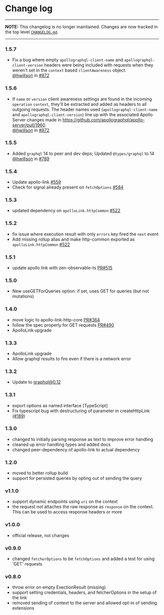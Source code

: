 # Change log

----

**NOTE:** This changelog is no longer maintained. Changes are now tracked in
the top level [`CHANGELOG.md`](https://github.com/apollographql/apollo-link/blob/master/CHANGELOG.md).

----

### 1.5.7

- Fix a bug where empty `apollographql-client-name` and
  `apollographql-client-version` headers were being included with requests
  when they weren't set in the `context` based `clientAwareness` object.  <br/>
  [@hwillson](http://github.com/hwillson) in [#872](https://github.com/apollographql/apollo-link/pull/872)

### 1.5.6

- If `name` or `version` client awareness settings are found in the
  incoming `operation` `context`, they'll be extracted and added as headers
  to all outgoing requests. The header names used (`apollographql-client-name`
  and `apollographql-client-version`) line up with the associated Apollo Server
  changes made in https://github.com/apollographql/apollo-server/pull/1960.  <br/>
  [@hwillson](http://github.com/hwillson) in [#872](https://github.com/apollographql/apollo-link/pull/872)

### 1.5.5
- Added `graphql` 14 to peer and dev deps; Updated `@types/graphql` to 14  <br/>
  [@hwillson](http://github.com/hwillson) in [#789](https://github.com/apollographql/apollo-link/pull/789)

### 1.5.4
- Update apollo-link [#559](https://github.com/apollographql/apollo-link/pull/559)
- Check for signal already present on `fetchOptions` [#584](https://github.com/apollographql/apollo-link/pull/584)

### 1.5.3
- updated dependency on `apolloLink.httpCommon` [#522](https://github.com/apollographql/apollo-link/pull/522)

### 1.5.2
- fix issue where execution result with only `errors` key fired the `next` event
- Add missing rollup alias and make http-common exported as `apolloLink.httpCommon` [#522](https://github.com/apollographql/apollo-link/pull/522)

### 1.5.1
- update apollo link with zen-observable-ts [PR#515](https://github.com/apollographql/apollo-link/pull/515)

### 1.5.0
- New useGETForQueries option: if set, uses GET for queries (but not mutations)

### 1.4.0
- move logic to apollo-link-http-core [PR#364](https://github.com/apollographql/apollo-link/pull/364)
- follow the spec properly for GET requests [PR#490](https://github.com/apollographql/apollo-link/pull/490)
- ApolloLink upgrade

### 1.3.3
- ApolloLink upgrade
- Allow graphql results to fire even if there is a network error

### 1.3.2
- Update to graphql@0.12

### 1.3.1
- export options as named interface [TypeScript]
- Fix typescript bug with destructuring of parameter in createHttpLink ([#189](https://github.com/apollographql/apollo-link/issues/189))

### 1.3.0
- changed to initially parsing response as text to improve error handling
- cleaned up error handling types and added docs
- changed peer-dependency of apollo-link to actual dependency

### 1.2.0
- moved to better rollup build
- support for persisted queries by opting out of sending the query

### v1.1.0
- support dynamic endpoints using `uri` on the context
- the request not attaches the raw response as `response` on the context. This can be used to access response headers or more

### v1.0.0
- official release, not changes

### v0.9.0
- changed `fetcherOptions` to be `fetchOptions` and added a test for using 'GET' requests

### v0.8.0
- throw error on empty ExectionResult (missing)
- support setting credentials, headers, and fetcherOptions in the setup of the link
- removed sending of context to the server and allowed opt-in of sending extensions
